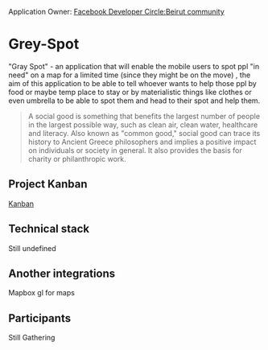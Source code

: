 Application Owner: [Facebook Developer Circle:Beirut community](https://www.facebook.com/groups/DevCBeirut/) 
# Grey-Spot
"Gray Spot" - an application that will enable the mobile users to spot ppl "in need" on a map for a limited time (since they might be on the move) , the aim of this application to be able to tell whoever wants to help those ppl by food or maybe temp place to stay or by materialistic things like clothes or even umbrella to be able to spot them and head to their spot and help them.

> A social good is something that benefits the largest number of people in the largest possible way, such as clean air, clean water, healthcare and literacy. Also known as "common good," social good can trace its history to Ancient Greece philosophers and implies a positive impact on individuals or society in general. It also provides the basis for charity or philanthropic work.
## Project Kanban

[Kanban](https://github.com/DevCBeirut/Grey-Spot/projects/1)


## **Technical stack**

Still undefined

## Another integrations

Mapbox gl for maps

## Participants
Still Gathering
